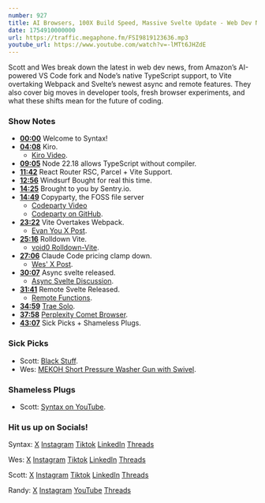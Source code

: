 ```yaml
---
number: 927
title: AI Browsers, 100X Build Speed, Massive Svelte Update - Web Dev News
date: 1754910000000
url: https://traffic.megaphone.fm/FSI9819123636.mp3
youtube_url: https://www.youtube.com/watch?v=-lMTt6JHZdE
---
```

	
Scott and Wes break down the latest in web dev news, from Amazon’s AI-powered VS Code fork and Node’s native TypeScript support, to Vite overtaking Webpack and Svelte’s newest async and remote features. They also cover big moves in developer tools, fresh browser experiments, and what these shifts mean for the future of coding.

### Show Notes

* **[00:00](#t=00:00)** Welcome to Syntax!
* **[04:08](#t=04:08)** Kiro.
  * [Kiro Video](https://youtu.be/8k1g-E1qGyQ).
* **[09:05](#t=09:05)** Node 22.18 allows TypeScript without compiler.
* **[11:42](#t=11:42)** React Router RSC, Parcel + Vite Support.
* **[12:56](#t=12:56)** Windsurf Bought for real this time.
* **[14:25](#t=14:25)** Brought to you by Sentry.io.
* **[14:49](#t=14:49)** Copyparty, the FOSS file server
  * [Codeparty Video](https://www.youtube.com/watch?v=15_-hgsX2V0)
  * [Codeparty on GitHub](https://github.com/9001/copyparty).
* **[23:22](#t=23:22)** Vite Overtakes Webpack.
  * [Evan You X Post](https://x.com/youyuxi/status/1950234261573038444).
* **[25:16](#t=25:16)** Rolldown Vite.
  * [void0 Rolldown-Vite](https://voidzero.dev/posts/announcing-rolldown-vite).
* **[27:06](#t=27:06)** Claude Code pricing clamp down.
  * [Wes' X Post](https://x.com/wesbos/status/1949957313030209808).
* **[30:07](#t=30:07)** Async svelte released.
  * [Async Svelte Discussion](https://github.com/sveltejs/svelte/discussions/15845).
* **[31:41](#t=31:41)** Remote Svelte Released.
  * [Remote Functions](https://github.com/sveltejs/kit/discussions/13897).
* **[34:59](#t=34:59)** [Trae Solo](https://www.trae.ai/blog/product_solo).
* **[37:58](#t=37:58)** [Perplexity Comet Browser](https://www.perplexity.ai/comet).
* **[43:07](#t=43:07)** Sick Picks + Shameless Plugs.

### Sick Picks

- Scott: [Black Stuff](https://theblackstuff.com/).
- Wes: [MEKOH Short Pressure Washer Gun with Swivel](https://amzn.to/4frTbTh).

### Shameless Plugs

- Scott: [Syntax on YouTube](www.youtube.com/@syntaxfm).

### Hit us up on Socials!

Syntax: [X](https://twitter.com/syntaxfm) [Instagram](https://www.instagram.com/syntax_fm/) [Tiktok](https://www.tiktok.com/@syntaxfm) [LinkedIn](https://www.linkedin.com/company/96077407/admin/feed/posts/) [Threads](https://www.threads.net/@syntax_fm)

Wes: [X](https://twitter.com/wesbos) [Instagram](https://www.instagram.com/wesbos/) [Tiktok](https://www.tiktok.com/@wesbos) [LinkedIn](https://www.linkedin.com/in/wesbos/) [Threads](https://www.threads.net/@wesbos)

Scott: [X](https://twitter.com/stolinski) [Instagram](https://www.instagram.com/stolinski/) [Tiktok](https://www.tiktok.com/@stolinski) [LinkedIn](https://www.linkedin.com/in/stolinski/) [Threads](https://www.threads.net/@stolinski)

Randy: [X](https://twitter.com/randyrektor) [Instagram](https://www.instagram.com/randyrektor/) [YouTube](https://www.youtube.com/@randyrektor) [Threads](https://www.threads.net/@randyrektor)